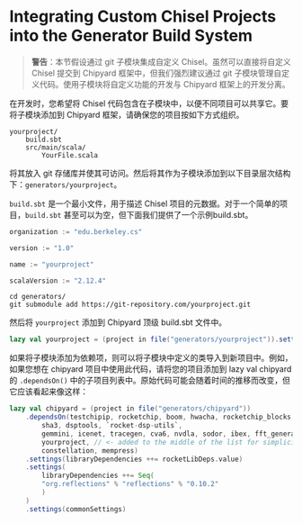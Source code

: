 # Integrating Custom Chisel Projects into the Generator Build System

> **警告**：本节假设通过 git 子模块集成自定义 Chisel。虽然可以直接将自定义 Chisel 提交到 Chipyard 框架中，但我们强烈建议通过 git 子模块管理自定义代码。使用子模块将自定义功能的开发与 Chipyard 框架上的开发分离。

在开发时，您希望将 Chisel 代码包含在子模块中，以便不同项目可以共享它。要将子模块添加到 Chipyard 框架，请确保您的项目按如下方式组织。

```
yourproject/
    build.sbt
    src/main/scala/
        YourFile.scala
```

将其放入 git 存储库并使其可访问。然后将其作为子模块添加到以下目录层次结构下：`generators/yourproject`。

`build.sbt` 是一个最小文件，用于描述 Chisel 项目的元数据。对于一个简单的项目，`build.sbt` 甚至可以为空，但下面我们提供了一个示例build.sbt。

```Scala
organization := "edu.berkeley.cs"

version := "1.0"

name := "yourproject"

scalaVersion := "2.12.4"
```

```shell
cd generators/
git submodule add https://git-repository.com/yourproject.git
```

然后将 `yourproject` 添加到 Chipyard 顶级 build.sbt 文件中。

```Scala
lazy val yourproject = (project in file("generators/yourproject")).settings(commonSettings).dependsOn(rocketchip)
```

如果将子模块添加为依赖项，则可以将子模块中定义的类导入到新项目中。例如，如果您想在 chipyard 项目中使用此代码，请将您的项目添加到 lazy val chipyard 的 `.dependsOn()` 中的子项目列表中。原始代码可能会随着时间的推移而改变，但它应该看起来像这样：

```Scala
lazy val chipyard = (project in file("generators/chipyard"))
    .dependsOn(testchipip, rocketchip, boom, hwacha, rocketchip_blocks, rocketchip_inclusive_cache, iocell,
        sha3, dsptools, `rocket-dsp-utils`,
        gemmini, icenet, tracegen, cva6, nvdla, sodor, ibex, fft_generator,
        yourproject, // <- added to the middle of the list for simplicity
        constellation, mempress)
    .settings(libraryDependencies ++= rocketLibDeps.value)
    .settings(
        libraryDependencies ++= Seq(
        "org.reflections" % "reflections" % "0.10.2"
        )
    )
    .settings(commonSettings)
```